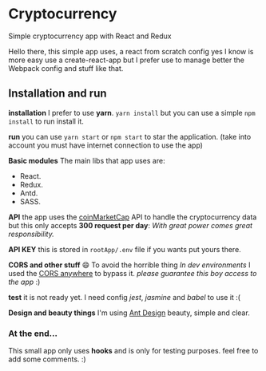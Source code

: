# Cryptocurrency
Simple cryptocurrency app with React and Redux

Hello there, this simple app uses, a react from scratch config yes I know is more easy use a create-react-app but I prefer use to manage better the Webpack config and stuff like that.

## Installation and run

**installation** I prefer to use **yarn**. ``yarn install`` but you can use a simple ``npm install`` to run install it.

**run** you can use ``yarn start`` or ``npm start`` to star the application. (take into account you must have internet connection to use the app)

**Basic modules**
The main libs that app uses are:  
* React.  
* Redux.  
* Antd.  
* SASS. 

**API** the app uses the [coinMarketCap](https://coinmarketcap.com/api/) API to handle the cryptocurrency data but this only accepts **300 request per day**: _With great power comes great responsibility._

**API KEY** this is stored in ``rootApp/.env`` file if you wants put yours there.

**CORS and other stuff** :smile:
To avoid the horrible thing _In dev environments_ I used the [CORS anywhere](https://cors-anywhere.herokuapp.com/) to bypass it. _please guarantee this boy access to the app_ :)

**test** it is not ready yet. I need config _jest_,  _jasmine_ and _babel_ to use it :(

**Design and beauty things**
I'm using [Ant Design](https://ant.design/) beauty, simple and clear.

### At the end...
This small app only uses __hooks__ and is only for testing purposes. feel free to add some comments. :)
